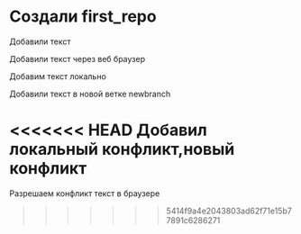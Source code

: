 ﻿# Создали first_repo

Добавили текст

Добавили текст через веб браузер

Добавим текст локально

Добавили текст в новой ветке newbranch

<<<<<<< HEAD
Добавил локальный конфликт,новый конфликт
=======
Разрешаем конфликт текст в браузере

>>>>>>> 5414f9a4e2043803ad62f71e15b77891c6286271
